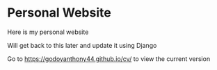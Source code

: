 # Personal Website

Here is my personal website

Will get back to this later and update it using Django

Go to https://godoyanthony44.github.io/cv/ to view the current version
